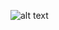 ![alt text](https://github.com/kuqadk3/CTF-and-Learning/blob/master/Jordan%20-%20Tunisia%20National%20CTF/Tranposed/flag.PNG)

